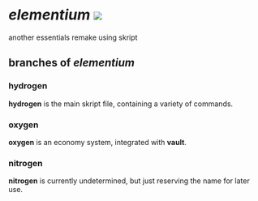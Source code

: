 # _elementium_ ![](https://vexio.media/cloud/yshqb.png)
another essentials remake using skript

## branches of _elementium_

### hydrogen
**hydrogen** is the main skript file, containing a variety of commands.

### oxygen
**oxygen** is an economy system, integrated with **vault**.

### nitrogen
**nitrogen** is currently undetermined, but just reserving the name for later use.
